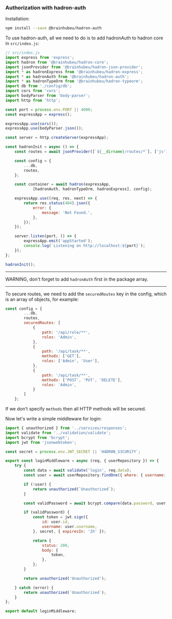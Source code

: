 ### Authorization with hadron-auth
Installation:
```bash
npm install --save @brainhubeu/hadron-auth
```

To use hadron-auth, all we need to do is to add hadronAuth to hadron core in `src/index.js`:

```javascript
// src/index.js
import express from 'express';
import hadron from '@brainhubeu/hadron-core';
import jsonProvider from '@brainhubeu/hadron-json-provider';
import * as hadronExpress from '@brainhubeu/hadron-express';
import * as hadronAuth from '@brainhubeu/hadron-auth';
import * as hadronTypeOrm from '@brainhubeu/hadron-typeorm';
import db from './config/db';
import cors from 'cors';
import bodyParser from 'body-parser';
import http from 'http';

const port = process.env.PORT || 4000;
const expressApp = express();

expressApp.use(cors());
expressApp.use(bodyParser.json());

const server = http.createServer(expressApp);

const hadronInit = async () => {
    const routes = await jsonProvider([`${__dirname}/routes/*`], ['js']);

    const config = {
        ...db,
        routes,
    };

    const container = await hadron(expressApp,
            [hadronAuth, hadronTypeOrm, hadronExpress], config);

    expressApp.use((req, res, next) => {
        return res.status(404).json({
            error: {
                message: 'Not Found.',
            },
        });
    });

    server.listen(port, () => {
        expressApp.emit('appStarted');
        console.log(`Listening on http://localhost:${port}`);
    });
};

hadronInit();
```

--- 
WARNING, don't forget to add `hadronAuth` first in the package array.

---

To secure routes, we need to add the `securedRoutes` key in the config, which is an array of objects, for example:

```javascript
const config = {
        ...db,
        routes,
        securedRoutes: [
            {
                path: '/api/role/**',
                roles: 'Admin',
            },
            {
                path: '/api/task/**',
                methods: ['GET'],
                roles: ['Admin', 'User'],
            },
            {
                path: '/api/task/**',
                methods: ['POST', 'PUT', 'DELETE'],
                roles: 'Admin',
            }
        ]
    };
```

If we don't specify `methods` then all HTTP methods will be secured.

Now let's write a simple middleware for login:

```javascript
import { unauthorized } from '../services/responses';
import validate from '../validation/validate';
import bcrypt from 'bcrypt';
import jwt from 'jsonwebtoken';

const secret = process.env.JWT_SECRET || `H4DR0N_S3CUR17Y`;

export const loginMiddleware = async (req, { userRepository }) => {
    try {
        const data = await validate('login', req.data);
        const user = await userRepository.findOne({ where: { username: data.username } });

        if (!user) {
            return unauthorized(`Unauthorized`);    
        }

        const validPassword = await bcrypt.compare(data.password, user.passwordHash);

        if (validPassword) {
            const token = jwt.sign({
                id: user.id,
                username: user.username,
            }, secret, { expiresIn: '2h' });

            return {
                status: 200,
                body: {
                    token,
                },
            };
        }

        return unauthorized('Unauthorized');

    } catch (error) {
        return unauthorized(`Unauthorized`);
    }
};

export default loginMiddleware;

```